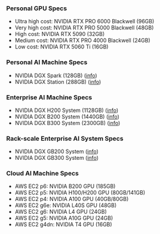 ### Personal GPU Specs
- Ultra high cost: NVIDIA RTX PRO 6000 Blackwell (96GB)
- Very high cost: NVIDIA RTX PRO 5000 Blackwell (48GB)
- High cost: NVIDIA RTX 5090 (32GB)
- Medium cost: NVIDIA RTX PRO 4000 Blackwell (24GB)
- Low cost: NVIDIA RTX 5060 Ti (16GB)

### Personal AI Machine Specs
- NVIDIA DGX Spark (128GB) ([info](https://www.nvidia.com/en-us/products/workstations/dgx-spark/))
- NVIDIA DGX Station (288GB) ([info](https://www.nvidia.com/en-us/products/workstations/dgx-station/))

### Enterprise AI Machine Specs
- NVIDIA DGX H200 System (1128GB) ([info](https://www.nvidia.com/en-us/data-center/dgx-h200/?ncid=no-ncid))
- NVIDIA DGX B200 System (1440GB) ([info](https://www.nvidia.com/en-us/data-center/dgx-b200/?ncid=no-ncid))
- NVIDIA DGX B300 System (2300GB) ([info](https://www.nvidia.com/en-us/data-center/dgx-b300/?ncid=no-ncid))

### Rack-scale Enterprise AI System Specs
- NVIDIA DGX GB200 System ([info](https://www.nvidia.com/en-us/data-center/dgx-gb200/?ncid=no-ncid))
- NVIDIA DGX GB300 System ([info](https://www.nvidia.com/en-us/data-center/dgx-gb300/?ncid=no-ncid))

### Cloud AI Machine Specs
- AWS EC2 p6: NVIDIA B200 GPU (185GB)
- AWS EC2 p5: NVIDIA H100/H200 GPU (80GB/141GB)
- AWS EC2 p4: NVIDIA A100 GPU (40GB/80GB)
- AWS EC2 g6e: NVIDIA L40S GPU (48GB)
- AWS EC2 g6: NVIDIA L4 GPU (24GB)
- AWS EC2 g5: NVIDIA A10G GPU (24GB)
- AWS EC2 g4dn: NVIDIA T4 GPU (16GB)
